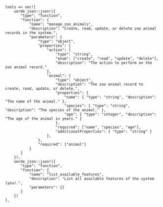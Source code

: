     tools => vec![
        serde_json::json!({
           "type": "function",
           "function": {
               "name": "manage_zoo_animals",
               "description": "Create, read, update, or delete zoo animal records in the system.",
               "parameters": {
                   "type": "object",
                   "properties": {
                       "action": {
                           "type": "string",
                           "enum": ["create", "read", "update", "delete"],
                           "description": "The action to perform on the zoo animal record."
                       },
                       "animal": {
                           "type": "object",
                           "description": "The zoo animal record to create, read, update, or delete.",
                           "properties": {
                               "name": { "type": "string", "description": "The name of the animal." },
                               "species": { "type": "string", "description": "The species of the animal." },
                               "age": { "type": "integer", "description": "The age of the animal in years." }
                           },
                           "required": ["name", "species", "age"],
                           "additionalProperties": { "type": "string" }
                       },
                   },
                   "required": ["animal"]
               }
           }
        }),
        serde_json::json!({
           "type": "function",
           "function": {
               "name": "list_available_features",
               "description": "List all available features of the system (you).",
               "parameters": {}
           }
        })
    ],
